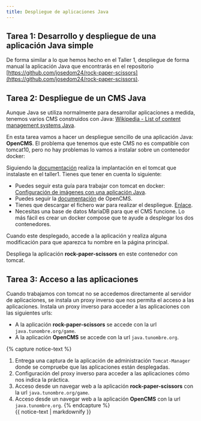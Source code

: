 ```yaml
---
title: Despliegue de aplicaciones Java
---
```


## Tarea 1: Desarrollo y despliegue de una aplicación Java simple

De forma similar a lo que hemos hecho en el Taller 1, despliegue de forma manual la aplicación Java que encontrarás en el repositorio [https://github.com/josedom24/rock-paper-scissors](https://github.com/josedom24/rock-paper-scissors).


## Tarea 2: Despliegue de un CMS Java

Aunque Java se utiliza normalmente para desarrollar aplicaciones a medida, tenemos varios CMS construidos con Java: [Wikipedia - List of content management systems Java](https://en.wikipedia.org/wiki/List_of_content_management_systems#Java).

En esta tarea vamos a hacer un despliegue sencillo de una aplicación Java: **OpenCMS**. El problema que tenemos que este CMS no es compatible con tomcat10, pero no hay problemas lo vamos a instalar sobre un contenedor docker:


Siguiendo la [documentación](https://documentation.opencms.org/central/) realiza la implantación en el tomcat que instalaste en el taller1. Tienes que tener en cuenta lo siguiente:

* Puedes seguir esta guía para trabajar con tomcat en docker: [Configuración de imágenes con una aplicación Java](https://github.com/josedom24/curso_docker_ow/blob/main/contenido/modulo7/ejemplo5.md).
* Puedes seguir la [documentación](https://documentation.opencms.org/central/) de OpenCMS.
* Tienes que descargar el fichero war para realizar el despliegue. [Enlace](http://www.opencms.org/en/modules/downloads/dl-opencms-8.0.4-distribution.html).
* Necesitas una base de datos MariaDB para que el CMS funcione. Lo más fácil es crear un docker compose que te ayude a desplegar los dos contenedores.

Cuando este desplegado, accede a la aplicación y realiza alguna modificación para que aparezca tu nombre en la página principal.

Despliega la aplicación **rock-paper-scissors** en este contenedor con tomcat.

## Tarea 3: Acceso a las aplicaciones

Cuando trabajamos con tomcat no se accedemos directamente al servidor de aplicaciones, se instala un proxy inverso que nos permita el acceso a las aplicaciones. Instala un proxy inverso para acceder a las aplicaciones con las siguientes urls:

* A la aplicación **rock-paper-scissors** se accede con la url `java.tunombre.org/game`.
* A la aplicación **OpenCMS** se accede con la url `java.tunombre.org`.


{% capture notice-text %}

1. Entrega una captura de la aplicación de administración `Tomcat-Manager` donde se compruebe que las aplicaciones están desplegadas.
2. Configuración del proxy inverso para acceder a las aplicaciones cómo nos indica la práctica.
3. Acceso desde un navegar web a la aplicación **rock-paper-scissors** con la url `java.tunombre.org/game`.
4. Acceso desde un navegar web a la aplicación **OpenCMS** con la url `java.tunombre.org`.
{% endcapture %}<div class="notice--info">{{ notice-text | markdownify }}</div>
